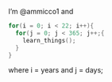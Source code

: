 I’m @ammicco1 and 

```c
for(i = 0; i < 22; i++){
  for(j = 0; j < 365; j++;{
    learn_things();
  }
} 
```

where i = years and j = days;
